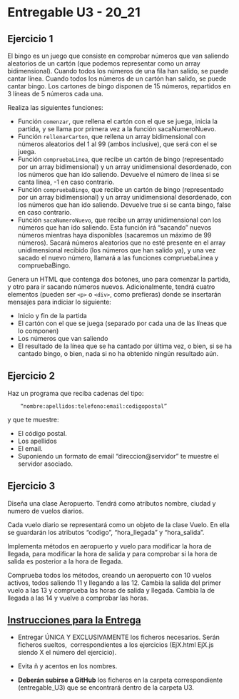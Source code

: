 # Entregable U3 - 20_21

## Ejercicio 1

El bingo es un juego que consiste en comprobar números que van saliendo aleatorios de un cartón (que podemos representar como un array bidimensional). Cuando todos los números de una fila han salido, se puede cantar línea. Cuando todos los números de un cartón han salido, se puede cantar bingo. Los cartones de bingo disponen de 15 números, repartidos en 3 líneas de 5 números cada una.

Realiza las siguientes funciones:

- Función `comenzar`, que rellena el cartón con el que se juega, inicia la partida, y se llama por primera vez a la función sacaNumeroNuevo.
- Función `rellenarCarton`, que rellena un array bidimensional con números aleatorios del 1 al 99 (ambos inclusive), que será con el se juega.
- Función `compruebaLinea`, que recibe un cartón de bingo (representado por un array bidimensional) y un array unidimensional desordenado, con los números que han ido saliendo. Devuelve el número de línea si se canta línea, -1 en caso contrario.
- Función `compruebaBingo`, que recibe un cartón de bingo (representado por un array bidimensional) y un array unidimensional desordenado, con los números que han ido saliendo. Devuelve true si se canta bingo, false en caso contrario.
- Función `sacaNumeroNuevo`, que recibe un array unidimensional con los números que han ido saliendo. Esta función irá “sacando” nuevos números mientras haya disponibles (sacaremos un máximo de 99 números). Sacará números aleatorios que no esté presente en el array unidimensional recibido (los números que han salido ya), y una vez sacado el nuevo número, llamará a las funciones compruebaLinea y compruebaBingo.

Genera un HTML que contenga dos botones, uno para comenzar la partida, y otro para ir sacando números nuevos. Adicionalmente, tendrá cuatro elementos (pueden ser `<p>` o `<div>`,  como prefieras) donde se insertarán mensajes para indiciar lo siguiente:

- Inicio y fin de la partida
- El cartón con el que se juega (separado por cada una de las líneas que lo componen)
- Los números que van saliendo
- El resultado de la línea que se ha cantado por última vez, o bien, si se ha cantado bingo, o bien, nada si no ha obtenido ningún resultado aún.

## Ejercicio 2

Haz un programa que reciba cadenas del tipo:

        “nombre:apellidos:telefono:email:codigopostal”

y que te muestre:

- El código postal.
- Los apellidos
- El email.
- Suponiendo un formato de email “direccion@servidor” te muestre el servidor asociado.

## Ejercicio 3

Diseña una clase Aeropuerto. Tendrá como atributos nombre, ciudad y numero de vuelos diarios.

Cada vuelo diario se representará como un objeto de la clase Vuelo. En ella se guardarán los atributos “codigo”, “hora_llegada” y “hora_salida”.

Implementa métodos en aeropuerto y vuelo para modificar la hora de llegada, para modificar la hora de salida y para comprobar si la hora de salida es posterior a la hora de llegada.

Comprueba todos los métodos, creando un aeropuerto con 10 vuelos activos, todos saliendo 11 y llegando a las 12. Cambia la salida del primer vuelo a las 13 y comprueba las horas de salida y llegada. Cambia la de llegada a las 14 y vuelve a comprobar las horas.

## <ins>Instrucciones para la Entrega</ins>

- Entregar ÚNICA Y EXCLUSIVAMENTE los ficheros necesarios. Serán ficheros sueltos,  correspondientes a los ejercicios (EjX.html EjX.js siendo X el número del ejercicio).

- Evita ñ y acentos en los nombres.

- **Deberán subirse a GitHub** los ficheros en la carpeta correspondiente (entregable_U3) que se encontrará dentro de la carpeta U3.

